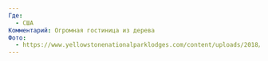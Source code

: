 ```yaml
---
Где:
  - США
Комментарий: Огромная гостиница из дерева
Фото:
  - https://www.yellowstonenationalparklodges.com/content/uploads/2018/04/Old-Faithful-Inn-Interior.jpg
---
```

